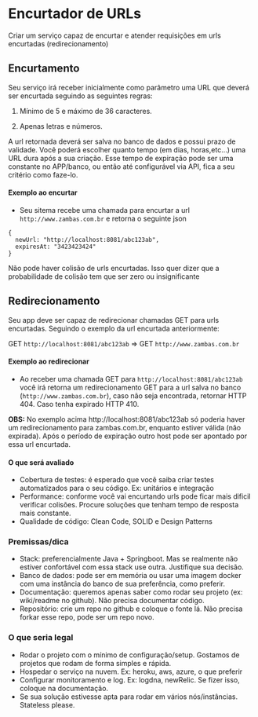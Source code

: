 Encurtador de URLs
===========================

Criar um serviço capaz de encurtar e atender requisições em urls encurtadas (redirecionamento)

## Encurtamento
Seu serviço irá receber inicialmente como parâmetro uma URL que deverá ser encurtada seguindo as seguintes regras:

1. Mínimo de 5 e máximo de 36 caracteres.

2. Apenas letras e números. 

A url retornada deverá ser salva no banco de dados e possui prazo de validade. Você poderá escolher quanto tempo (em dias, horas,etc...) uma URL dura após a sua criação. Esse tempo de expiração pode ser uma constante no APP/banco, ou então até configurável via API, fica a seu critério como faze-lo.

#### Exemplo ao encurtar
- Seu sitema recebe uma chamada para encurtar a url `http://www.zambas.com.br` e retorna o seguinte json

``` 
{ 
  newUrl: "http://localhost:8081/abc123ab",
  expiresAt: "3423423424"
} 
```

Não pode haver colisão de urls encurtadas. Isso quer dizer que a probabilidade de colisão tem que ser zero ou insignificante

## Redirecionamento

Seu app deve ser capaz de redirecionar chamadas GET para urls encurtadas. Seguindo o exemplo da url encurtada anteriormente:

GET  `http://localhost:8081/abc123ab` => GET `http://www.zambas.com.br`

#### Exemplo ao redirecionar
- Ao receber uma chamada GET para `http://localhost:8081/abc123ab` você irá retorna um redirecionamento GET para a url salva no banco (`http://www.zambas.com.br`), caso não seja encontrada, retornar HTTP 404. Caso tenha expirado HTTP 410.

**OBS:**
No exemplo acima http://localhost:8081/abc123ab só poderia haver um redirecionamento para zambas.com.br, enquanto estiver válida (não expirada). Após o período de expiração outro host pode ser apontado por essa url encurtada.

#### O que será avaliado
- Cobertura de testes: é esperado que você saiba criar testes automatizados para o seu código. Ex: unitários e integração
- Performance: conforme você vai encurtando urls pode ficar mais dificil verificar colisões. Procure soluções que tenham tempo de resposta mais constante.
- Qualidade de código: Clean Code, SOLID e Design Patterns

### Premissas/dica
- Stack: preferencialmente Java + Springboot. Mas se realmente não estiver confortável com essa stack use outra. Justifique sua decisão.
- Banco de dados: pode ser em memória ou usar uma imagem docker com uma instância do banco de sua preferência, como preferir. 
- Documentação: queremos apenas saber como rodar seu projeto (ex: wiki/readme no github). Não precisa documentar código.
- Repositório: crie um repo no github e coloque o fonte lá. Não precisa forkar esse repo, pode ser um repo novo.

### O que seria legal
- Rodar o projeto com o mínimo de configuração/setup. Gostamos de projetos que rodam de forma simples e rápida.
- Hospedar o serviço na nuvem. Ex: heroku, aws, azure, o que preferir
- Configurar monitoramento e log. Ex: logdna, newRelic. Se fizer isso, coloque na documentação.
- Se sua solução estivesse apta para rodar em vários nós/instâncias. Stateless please.
